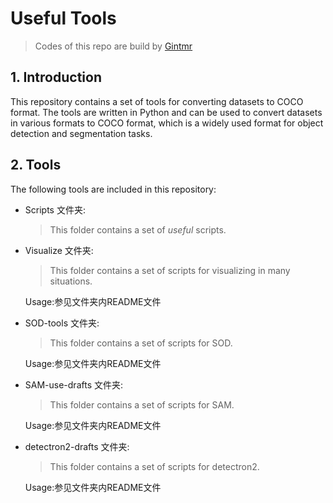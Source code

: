 # Useful Tools 

> Codes of this repo are build by [Gintmr](https://gintmr.20250130.xyz/)

## 1. Introduction

This repository contains a set of tools for converting datasets to COCO format. The tools are written in Python and can be used to convert datasets in various formats to COCO format, which is a widely used format for object detection and segmentation tasks.

## 2. Tools

The following tools are included in this repository:


- Scripts 文件夹:

    > This folder contains a set of *useful* scripts.

- Visualize 文件夹:

    > This folder contains a set of scripts for visualizing in many situations. 

    Usage:参见文件夹内README文件

- SOD-tools 文件夹:

    > This folder contains a set of scripts for SOD.

    Usage:参见文件夹内README文件

- SAM-use-drafts 文件夹:

    > This folder contains a set of scripts for SAM.

    Usage:参见文件夹内README文件

- detectron2-drafts 文件夹:

    > This folder contains a set of scripts for detectron2.

    Usage:参见文件夹内README文件
